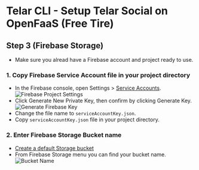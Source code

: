 # Telar CLI - Setup Telar Social on OpenFaaS (Free Tire)

## Step 3 (Firebase Storage)

- Make sure you alread have a Firebase account and project ready to use.

### 1. Copy Firebase Service Account file in your project directory

- In the Firebase console, open Settings > [Service Accounts](https://console.firebase.google.com/project/_/settings/serviceaccounts/adminsdk).
![Firebase Project Settings](https://miro.medium.com/max/2812/1*snYuDB4IOOCtBv7s2dt2KQ.png)
- Click Generate New Private Key, then confirm by clicking Generate Key.
![Generate Firebase Key](https://miro.medium.com/max/2534/1*D7pVdJhsrYJllAqks6DyrQ.png)
- Change the file name to `serviceAccountKey.json`.
- Copy `serviceAccountKey.json` file in your project directory.

### 2. Enter Firebase Storage Bucket name

- [Create a default Storage bucket](https://firebase.google.com/docs/storage/web/start#create-default-bucket)
- From Firebase Storage menu you can find your bucket name.
![Bucket Name](https://raw.githubusercontent.com/Qolzam/telar-cli/master/docs/images/firebase-storage.PNG)